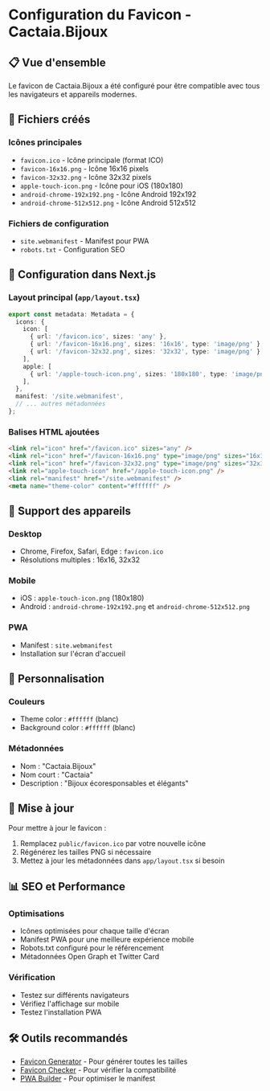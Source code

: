 # Configuration du Favicon - Cactaia.Bijoux

## 📋 Vue d'ensemble

Le favicon de Cactaia.Bijoux a été configuré pour être compatible avec tous les navigateurs et appareils modernes.

## 🎯 Fichiers créés

### Icônes principales
- `favicon.ico` - Icône principale (format ICO)
- `favicon-16x16.png` - Icône 16x16 pixels
- `favicon-32x32.png` - Icône 32x32 pixels
- `apple-touch-icon.png` - Icône pour iOS (180x180)
- `android-chrome-192x192.png` - Icône Android 192x192
- `android-chrome-512x512.png` - Icône Android 512x512

### Fichiers de configuration
- `site.webmanifest` - Manifest pour PWA
- `robots.txt` - Configuration SEO

## 🔧 Configuration dans Next.js

### Layout principal (`app/layout.tsx`)
```typescript
export const metadata: Metadata = {
  icons: {
    icon: [
      { url: '/favicon.ico', sizes: 'any' },
      { url: '/favicon-16x16.png', sizes: '16x16', type: 'image/png' },
      { url: '/favicon-32x32.png', sizes: '32x32', type: 'image/png' },
    ],
    apple: [
      { url: '/apple-touch-icon.png', sizes: '180x180', type: 'image/png' },
    ],
  },
  manifest: '/site.webmanifest',
  // ... autres métadonnées
};
```

### Balises HTML ajoutées
```html
<link rel="icon" href="/favicon.ico" sizes="any" />
<link rel="icon" href="/favicon-16x16.png" type="image/png" sizes="16x16" />
<link rel="icon" href="/favicon-32x32.png" type="image/png" sizes="32x32" />
<link rel="apple-touch-icon" href="/apple-touch-icon.png" />
<link rel="manifest" href="/site.webmanifest" />
<meta name="theme-color" content="#ffffff" />
```

## 📱 Support des appareils

### Desktop
- Chrome, Firefox, Safari, Edge : `favicon.ico`
- Résolutions multiples : 16x16, 32x32

### Mobile
- iOS : `apple-touch-icon.png` (180x180)
- Android : `android-chrome-192x192.png` et `android-chrome-512x512.png`

### PWA
- Manifest : `site.webmanifest`
- Installation sur l'écran d'accueil

## 🎨 Personnalisation

### Couleurs
- Theme color : `#ffffff` (blanc)
- Background color : `#ffffff` (blanc)

### Métadonnées
- Nom : "Cactaia.Bijoux"
- Nom court : "Cactaia"
- Description : "Bijoux écoresponsables et élégants"

## 🔄 Mise à jour

Pour mettre à jour le favicon :

1. Remplacez `public/favicon.ico` par votre nouvelle icône
2. Régénérez les tailles PNG si nécessaire
3. Mettez à jour les métadonnées dans `app/layout.tsx` si besoin

## 📊 SEO et Performance

### Optimisations
- Icônes optimisées pour chaque taille d'écran
- Manifest PWA pour une meilleure expérience mobile
- Robots.txt configuré pour le référencement
- Métadonnées Open Graph et Twitter Card

### Vérification
- Testez sur différents navigateurs
- Vérifiez l'affichage sur mobile
- Testez l'installation PWA

## 🛠️ Outils recommandés

- [Favicon Generator](https://realfavicongenerator.net/) - Pour générer toutes les tailles
- [Favicon Checker](https://www.favicon-checker.com/) - Pour vérifier la compatibilité
- [PWA Builder](https://www.pwabuilder.com/) - Pour optimiser le manifest 